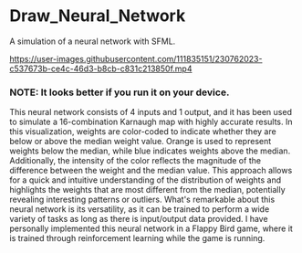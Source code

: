 # Draw_Neural_Network
A simulation of a neural network with SFML.

https://user-images.githubusercontent.com/111835151/230762023-c537673b-ce4c-46d3-b8cb-c831c213850f.mp4

### NOTE: It looks better if you run it on your device.

This neural network consists of 4 inputs and 1 output, and it has been used to simulate a 16-combination Karnaugh map with highly accurate results. In this visualization, weights are color-coded to indicate whether they are below or above the median weight value. Orange is used to represent weights below the median, while blue indicates weights above the median. Additionally, the intensity of the color reflects the magnitude of the difference between the weight and the median value. This approach allows for a quick and intuitive understanding of the distribution of weights and highlights the weights that are most different from the median, potentially revealing interesting patterns or outliers. What's remarkable about this neural network is its versatility, as it can be trained to perform a wide variety of tasks as long as there is input/output data provided. I have personally implemented this neural network in a Flappy Bird game, where it is trained through reinforcement learning while the game is running.

